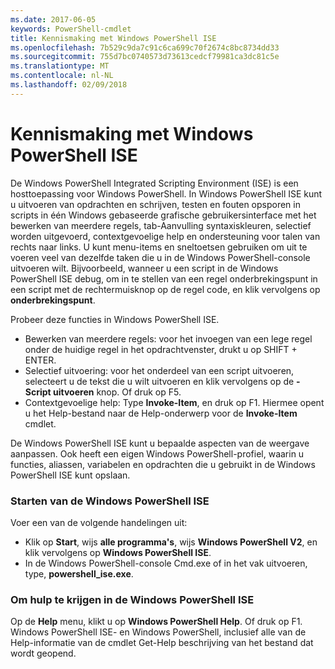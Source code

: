 ```yaml
---
ms.date: 2017-06-05
keywords: PowerShell-cmdlet
title: Kennismaking met Windows PowerShell ISE
ms.openlocfilehash: 7b529c9da7c91c6ca699c70f2674c8bc8734dd33
ms.sourcegitcommit: 755d7bc0740573d73613cedcf79981ca3dc81c5e
ms.translationtype: MT
ms.contentlocale: nl-NL
ms.lasthandoff: 02/09/2018
---
```

# <a name="introducing-the-windows-powershell-ise"></a>Kennismaking met Windows PowerShell ISE

De Windows PowerShell Integrated Scripting Environment (ISE) is een hosttoepassing voor Windows PowerShell. In Windows PowerShell ISE kunt u uitvoeren van opdrachten en schrijven, testen en fouten opsporen in scripts in één Windows gebaseerde grafische gebruikersinterface met het bewerken van meerdere regels, tab-Aanvulling syntaxiskleuren, selectief worden uitgevoerd, contextgevoelige help en ondersteuning voor talen van rechts naar links. U kunt menu-items en sneltoetsen gebruiken om uit te voeren veel van dezelfde taken die u in de Windows PowerShell-console uitvoeren wilt. Bijvoorbeeld, wanneer u een script in de Windows PowerShell ISE debug, om in te stellen van een regel onderbrekingspunt in een script met de rechtermuisknop op de regel code, en klik vervolgens op **onderbrekingspunt**.

Probeer deze functies in Windows PowerShell ISE.

- Bewerken van meerdere regels: voor het invoegen van een lege regel onder de huidige regel in het opdrachtvenster, drukt u op SHIFT + ENTER.
- Selectief uitvoering: voor het onderdeel van een script uitvoeren, selecteert u de tekst die u wilt uitvoeren en klik vervolgens op de **-Script uitvoeren** knop. Of druk op F5.
- Contextgevoelige help: Type **Invoke-Item**, en druk op F1. Hiermee opent u het Help-bestand naar de Help-onderwerp voor de **Invoke-Item** cmdlet.

De Windows PowerShell ISE kunt u bepaalde aspecten van de weergave aanpassen. Ook heeft een eigen Windows PowerShell-profiel, waarin u functies, aliassen, variabelen en opdrachten die u gebruikt in de Windows PowerShell ISE kunt opslaan.

### <a name="to-start-the-windows-powershell-ise"></a>Starten van de Windows PowerShell ISE

Voer een van de volgende handelingen uit:

- Klik op **Start**, wijs **alle programma's**, wijs **Windows PowerShell V2**, en klik vervolgens op **Windows PowerShell ISE**.
- In de Windows PowerShell-console Cmd.exe of in het vak uitvoeren, type, **powershell_ise.exe**.

### <a name="to-get-help-in-the-windows-powershell-ise"></a>Om hulp te krijgen in de Windows PowerShell ISE

Op de **Help** menu, klikt u op **Windows PowerShell Help**. Of druk op F1. Windows PowerShell ISE- en Windows PowerShell, inclusief alle van de Help-informatie van de cmdlet Get-Help beschrijving van het bestand dat wordt geopend.
